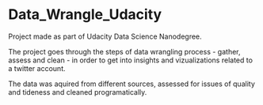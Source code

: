 # Data_Wrangle_Udacity

Project made as part of Udacity Data Science Nanodegree.

The project goes through the steps of data wrangling process - gather, assess and clean - in order to get into insights and vizualizations related to a twitter account.

The data was aquired from different sources, assessed for issues of quality and tideness and cleaned programatically.
